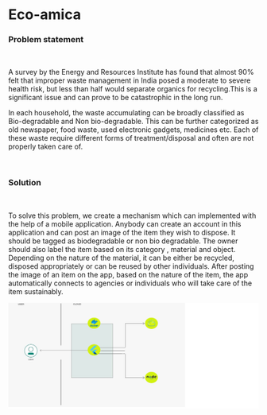 <h1>Eco-amica</h1>

<h3><b>Problem statement</b></h3><br><p>A survey by the Energy and Resources Institute has found that almost 90% felt that improper waste management in India posed a moderate to severe health risk, but less than half would separate organics for recycling.This is a significant issue and can prove to be catastrophic in the long run.</p>
<p>In each household, the waste accumulating can be broadly classified as Bio-degradable and Non bio-degradable. This can be further categorized as old newspaper, food waste, used electronic gadgets, medicines etc. Each of these waste require different forms of treatment/disposal and often are not properly taken care of.</p><br>
<h3><b>Solution</b></h3><br><p>To solve this problem, we create a mechanism which can implemented with the help of a mobile application. Anybody can create an account in this application and can post an image of the item they wish to dispose. It should be tagged as biodegradable or non bio degradable. The owner should also  label the item based on its category , material and object. Depending on the nature of the material, it can be either be recycled, disposed appropriately or can be reused by other individuals. After  posting the image of an item on the app, based on the nature of the item, the app automatically connects to agencies or individuals who will take care of the item sustainably.</p>

<img src="https://github.com/alceil/images/blob/main/Frame%201.png?raw=true"></img>

